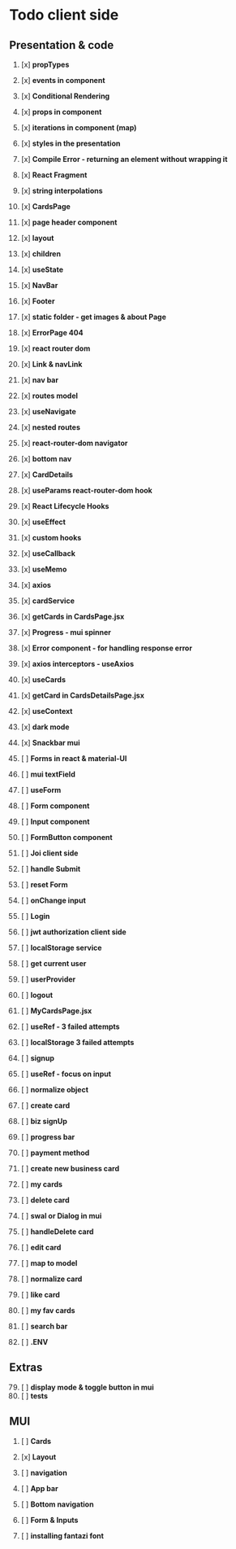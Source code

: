 # Todo client side

## Presentation & code

1.  [x] **propTypes**
2.  [x] **events in component**
3.  [x] **Conditional Rendering**
4.  [x] **props in component**
5.  [x] **iterations in component (map)**
6.  [x] **styles in the presentation**
7.  [x] **Compile Error - returning an element without wrapping it**
8.  [x] **React Fragment**
9.  [x] **string interpolations**

10. [x] **CardsPage**
11. [x] **page header component**
12. [x] **layout**
13. [x] **children**
14. [x] **useState**
15. [x] **NavBar**
16. [x] **Footer**

17. [x] **static folder - get images & about Page**
18. [x] **ErrorPage 404**
19. [x] **react router dom**
20. [x] **Link & navLink**
21. [x] **nav bar**
22. [x] **routes model**
23. [x] **useNavigate**
24. [x] **nested routes**

25. [x] **react-router-dom navigator**
26. [x] **bottom nav**
27. [x] **CardDetails**
28. [x] **useParams react-router-dom hook**

29. [x] **React Lifecycle Hooks**
30. [x] **useEffect**

31. [x] **custom hooks**
32. [x] **useCallback**
33. [x] **useMemo**

34. [x] **axios**
35. [x] **cardService**
36. [x] **getCards in CardsPage.jsx**
37. [x] **Progress - mui spinner**
38. [x] **Error component - for handling response error**
39. [x] **axios interceptors - useAxios**
40. [x] **useCards**
41. [x] **getCard in CardsDetailsPage.jsx**

42. [x] **useContext**
43. [x] **dark mode**
44. [x] **Snackbar mui**

45. [ ] **Forms in react & material-UI**
46. [ ] **mui textField**
47. [ ] **useForm**
48. [ ] **Form component**
49. [ ] **Input component**
50. [ ] **FormButton component**
51. [ ] **Joi client side**
52. [ ] **handle Submit**
53. [ ] **reset Form**
54. [ ] **onChange input**
55. [ ] **Login**
56. [ ] **jwt authorization client side**
57. [ ] **localStorage service**
58. [ ] **get current user**
59. [ ] **userProvider**
60. [ ] **logout**

61. [ ] **MyCardsPage.jsx**

62. [ ] **useRef - 3 failed attempts**
63. [ ] **localStorage 3 failed attempts**
64. [ ] **signup**
65. [ ] **useRef - focus on input**
66. [ ] **normalize object**

67. [ ] **create card**

68. [ ] **biz signUp**
69. [ ] **progress bar**
70. [ ] **payment method**
71. [ ] **create new business card**
72. [ ] **my cards**

73. [ ] **delete card**
74. [ ] **swal or Dialog in mui**
75. [ ] **handleDelete card**

76. [ ] **edit card**
77. [ ] **map to model**
78. [ ] **normalize card**

79. [ ] **like card**
80. [ ] **my fav cards**

81. [ ] **search bar**
82. [ ] **.ENV**

## Extras

79. [ ] **display mode & toggle button in mui**
80. [ ] **tests**

## MUI

1.  [ ] **Cards**
2.  [x] **Layout**
3.  [ ] **navigation**
4.  [ ] **App bar**
5.  [ ] **Bottom navigation**
6.  [ ] **Form & Inputs**

7.  [ ] **installing fantazi font**
